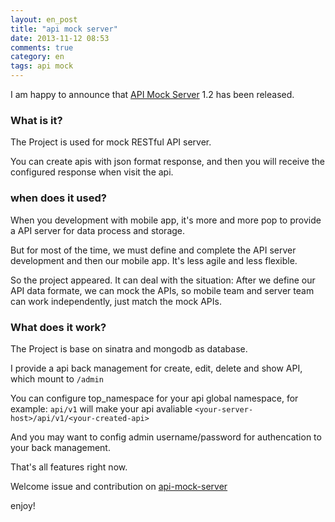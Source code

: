 ```yaml
---
layout: en_post
title: "api mock server"
date: 2013-11-12 08:53
comments: true
category: en
tags: api mock
---
```


I am happy to announce that [API Mock Server](https://github.com/zlx/API-mock-server) 1.2 has been released.

<!--more-->

### What is it?

The Project is used for mock RESTful API server.

You can create apis with json format response, and then you will receive the configured response when visit the api.

### when does it used?

When you development with mobile app, it's more and more pop to provide a API server for data process and storage.

But for most of the time, we must define and complete the API server development and then our mobile app. It's less agile and less flexible.

So the project appeared. It can deal with the situation: After we define our API data formate, we can mock the APIs, so mobile team and server team can work independently, just match the mock APIs.


### What does it work?

The Project is base on sinatra and mongodb as database.

I provide a api back management for create, edit, delete and show API, which mount to `/admin`

You can configure top_namespace for your api global namespace, for example: `api/v1` will make your api avaliable `<your-server-host>/api/v1/<your-created-api>`

And you may want to config admin username/password for authencation to your back management.

That's all features right now.

Welcome issue and contribution on [api-mock-server](https://github.com/zlx/API-mock-server)


enjoy!
